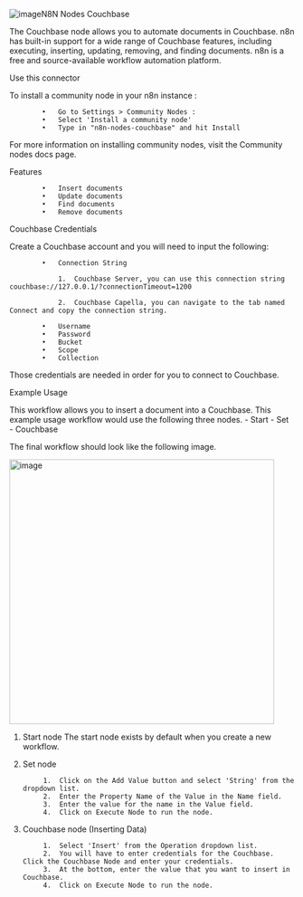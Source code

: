 ![image](https://github.com/maruakinu/n8n-nodes-couchbase/assets/100325935/f38d50d0-a742-4d22-abc4-41834e473512)N8N Nodes Couchbase

The Couchbase node allows you to automate documents in Couchbase. n8n has built-in support for a wide range of Couchbase features, including executing, inserting, updating, removing, and finding documents. n8n is a free and source-available workflow automation platform.

Use this connector

To install a community node in your n8n instance :

			•	Go to Settings > Community Nodes :
			•	Select 'Install a community node'
			•	Type in "n8n-nodes-couchbase" and hit Install
	 
For more information on installing community nodes, visit the Community nodes docs page.

Features

			•	Insert documents
			•	Update documents
			•	Find documents
			•	Remove documents
	 
Couchbase Credentials

Create a Couchbase account and you will need to input the following: 

			•	Connection String

				1.	Couchbase Server, you can use this connection string couchbase://127.0.0.1/?connectionTimeout=1200
					
				2.	Couchbase Capella, you can navigate to the tab named Connect and copy the connection string.

			•	Username
			•	Password
			•	Bucket
			•	Scope 
			•	Collection 

Those credentials are needed in order for you to connect to Couchbase.

Example Usage

This workflow allows you to insert a document into a Couchbase. This example usage workflow would use the following three nodes. - Start - Set - Couchbase 

The final workflow should look like the following image.


<img width="468" alt="image" src="https://github.com/maruakinu/n8n-nodes-couchbase/assets/100325935/b7947dde-af19-4b40-9c85-b1c5716fa332">

1. Start node
The start node exists by default when you create a new workflow.

2. Set node
   
			1.	Click on the Add Value button and select 'String' from the dropdown list.
			2.	Enter the Property Name of the Value in the Name field.
			3.	Enter the value for the name in the Value field.
			4.	Click on Execute Node to run the node.

3. Couchbase node  (Inserting Data)
   
			1.	Select 'Insert' from the Operation dropdown list.
			2.	You will have to enter credentials for the Couchbase. Click the Couchbase Node and enter your credentials.
			3.	At the bottom, enter the value that you want to insert in Couchbase.
			4.	Click on Execute Node to run the node.










